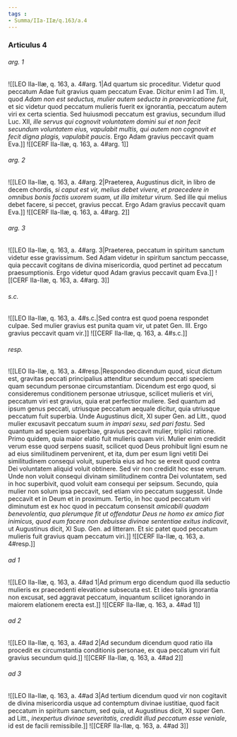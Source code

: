 ```yaml
---
tags : 
- Summa/IIa-IIæ/q.163/a.4
---
```


### Articulus 4

###### arg. 1
![[LEO IIa-IIæ, q. 163, a. 4#arg. 1|Ad quartum sic proceditur. Videtur quod peccatum Adae fuit gravius quam peccatum Evae. Dicitur enim I ad Tim. II, quod *Adam non est seductus, mulier autem seducta in praevaricatione fuit*, et sic videtur quod peccatum mulieris fuerit ex ignorantia, peccatum autem viri ex certa scientia. Sed huiusmodi peccatum est gravius, secundum illud Luc. XII, *ille servus qui cognovit voluntatem domini sui et non fecit secundum voluntatem eius, vapulabit multis, qui autem non cognovit et fecit digna plagis, vapulabit paucis*. Ergo Adam gravius peccavit quam Eva.]]
![[CERF IIa-IIæ, q. 163, a. 4#arg. 1]]

###### arg. 2
![[LEO IIa-IIæ, q. 163, a. 4#arg. 2|Praeterea, Augustinus dicit, in libro de decem chordis, *si caput est vir, melius debet vivere, et praecedere in omnibus bonis factis uxorem suam, ut illa imitetur virum*. Sed ille qui melius debet facere, si peccet, gravius peccat. Ergo Adam gravius peccavit quam Eva.]]
![[CERF IIa-IIæ, q. 163, a. 4#arg. 2]]

###### arg. 3
![[LEO IIa-IIæ, q. 163, a. 4#arg. 3|Praeterea, peccatum in spiritum sanctum videtur esse gravissimum. Sed Adam videtur in spiritum sanctum peccasse, quia peccavit cogitans de divina misericordia, quod pertinet ad peccatum praesumptionis. Ergo videtur quod Adam gravius peccavit quam Eva.]]
![[CERF IIa-IIæ, q. 163, a. 4#arg. 3]]

###### s.c.
![[LEO IIa-IIæ, q. 163, a. 4#s.c.|Sed contra est quod poena respondet culpae. Sed mulier gravius est punita quam vir, ut patet Gen. III. Ergo gravius peccavit quam vir.]]
![[CERF IIa-IIæ, q. 163, a. 4#s.c.]]

###### resp.
![[LEO IIa-IIæ, q. 163, a. 4#resp.|Respondeo dicendum quod, sicut dictum est, gravitas peccati principalius attenditur secundum peccati speciem quam secundum personae circumstantiam. Dicendum est ergo quod, si consideremus conditionem personae utriusque, scilicet mulieris et viri, peccatum viri est gravius, quia erat perfectior muliere. Sed quantum ad ipsum genus peccati, utriusque peccatum aequale dicitur, quia utriusque peccatum fuit superbia. Unde Augustinus dicit, XI super Gen. ad Litt., quod mulier excusavit peccatum suum *in impari sexu, sed pari fastu*. Sed quantum ad speciem superbiae, gravius peccavit mulier, triplici ratione. Primo quidem, quia maior elatio fuit mulieris quam viri. Mulier enim credidit verum esse quod serpens suasit, scilicet quod Deus prohibuit ligni esum ne ad eius similitudinem pervenirent, et ita, dum per esum ligni vetiti Dei similitudinem consequi voluit, superbia eius ad hoc se erexit quod contra Dei voluntatem aliquid voluit obtinere. Sed vir non credidit hoc esse verum. Unde non voluit consequi divinam similitudinem contra Dei voluntatem, sed in hoc superbivit, quod voluit eam consequi per seipsum. Secundo, quia mulier non solum ipsa peccavit, sed etiam viro peccatum suggessit. Unde peccavit et in Deum et in proximum. Tertio, in hoc quod peccatum viri diminutum est ex hoc quod in peccatum consensit *amicabili quadam benevolentia, qua plerumque fit ut offendatur Deus ne homo ex amico fiat inimicus, quod eum facere non debuisse divinae sententiae exitus indicavit*, ut Augustinus dicit, XI Sup. Gen. ad litteram. Et sic patet quod peccatum mulieris fuit gravius quam peccatum viri.]]
![[CERF IIa-IIæ, q. 163, a. 4#resp.]]

###### ad 1
![[LEO IIa-IIæ, q. 163, a. 4#ad 1|Ad primum ergo dicendum quod illa seductio mulieris ex praecedenti elevatione subsecuta est. Et ideo talis ignorantia non excusat, sed aggravat peccatum, inquantum scilicet ignorando in maiorem elationem erecta est.]]
![[CERF IIa-IIæ, q. 163, a. 4#ad 1]]

###### ad 2
![[LEO IIa-IIæ, q. 163, a. 4#ad 2|Ad secundum dicendum quod ratio illa procedit ex circumstantia conditionis personae, ex qua peccatum viri fuit gravius secundum quid.]]
![[CERF IIa-IIæ, q. 163, a. 4#ad 2]]

###### ad 3
![[LEO IIa-IIæ, q. 163, a. 4#ad 3|Ad tertium dicendum quod vir non cogitavit de divina misericordia usque ad contemptum divinae iustitiae, quod facit peccatum in spiritum sanctum, sed quia, ut Augustinus dicit, XI super Gen. ad Litt., *inexpertus divinae severitatis, credidit illud peccatum esse veniale*, id est de facili remissibile.]]
![[CERF IIa-IIæ, q. 163, a. 4#ad 3]]

